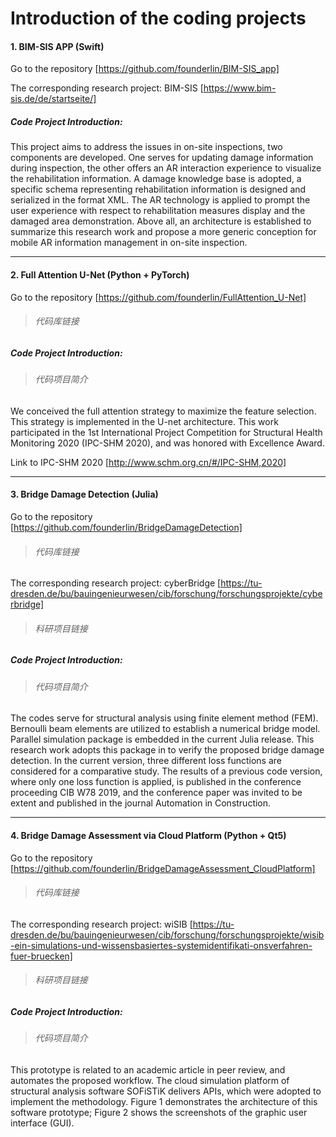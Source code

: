 # Introduction of the coding projects

#### 1.	BIM-SIS APP (Swift)
Go to the repository [https://github.com/founderlin/BIM-SIS_app] 
      
The corresponding research project: BIM-SIS
[https://www.bim-sis.de/de/startseite/]

##### Code Project Introduction:
This project aims to address the issues in on-site inspections, two components are developed. One serves for updating damage information during inspection, the other offers an AR interaction experience to visualize the rehabilitation information. A damage knowledge base is adopted, a specific schema representing rehabilitation information is designed and serialized in the format XML. The AR technology is applied to prompt the user experience with respect to rehabilitation measures display and the damaged area demonstration. Above all, an architecture is established to summarize this research work and propose a more generic conception for mobile AR information management in on-site inspection.

***

#### 2.	Full Attention U-Net (Python + PyTorch)

Go to the repository [https://github.com/founderlin/FullAttention_U-Net]
> ###### 代码库链接  

##### Code Project Introduction:
> ###### 代码项目简介
We conceived the full attention strategy to maximize the feature selection. This strategy is implemented in the U-net architecture. This work participated in the 1st International Project Competition for Structural Health Monitoring 2020 (IPC-SHM 2020), and was honored with Excellence Award.

Link to IPC-SHM 2020 [http://www.schm.org.cn/#/IPC-SHM,2020]

***

#### 3.	Bridge Damage Detection (Julia)

Go to the repository [https://github.com/founderlin/BridgeDamageDetection]
> ###### 代码库链接 

The corresponding research project: cyberBridge
[https://tu-dresden.de/bu/bauingenieurwesen/cib/forschung/forschungsprojekte/cyberbridge]
> ###### 科研项目链接


##### Code Project Introduction:
> ###### 代码项目简介
The codes serve for structural analysis using finite element method (FEM). Bernoulli beam elements are utilized to establish a numerical bridge model. Parallel simulation package is embedded in the current Julia release. This research work adopts this package in to verify the proposed bridge damage detection. In the current version, three different loss functions are considered for a comparative study. The results of a previous code version, where only one loss function is applied, is published in the conference proceeding CIB W78 2019, and the conference paper was invited to be extent and published in the journal Automation in Construction.

***

#### 4.	Bridge Damage Assessment via Cloud Platform (Python + Qt5)

Go to the repository [https://github.com/founderlin/BridgeDamageAssessment_CloudPlatform]
> ###### 代码库链接 

The corresponding research project: wiSIB
[https://tu-dresden.de/bu/bauingenieurwesen/cib/forschung/forschungsprojekte/wisib-ein-simulations-und-wissensbasiertes-systemidentifikati-onsverfahren-fuer-bruecken]
> ###### 科研项目链接

##### Code Project Introduction:
> ###### 代码项目简介
This prototype is related to an academic article in peer review, and automates the proposed workflow. The cloud simulation platform of structural analysis software SOFiSTiK delivers APIs, which were adopted to implement the methodology. Figure 1 demonstrates the architecture of this software prototype; Figure 2 shows the screenshots of the graphic user interface (GUI).
